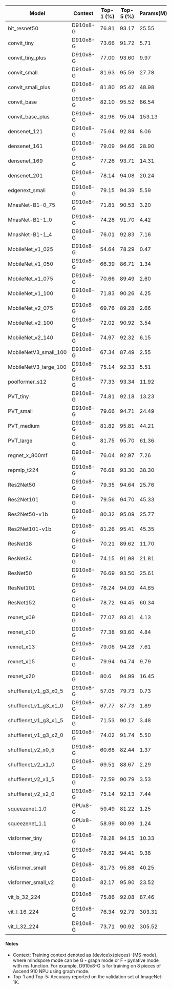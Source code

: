 |       Model    | Context  | Top-1 (%) | Top-5 (%) | Params(M) |                                                 Recipe                                                  |                                    Download                                   |
| -------------- | -------- | --------- | --------- | --------- | ------------------------------------------------------------------------------------------------------- |  ---------------------------------------------------------------------------- |
|  bit_resnet50  | D910x8-G |   76.81   |   93.17   |   25.55   |  [yaml](https://github.com/mindspore-lab/mindcv/blob/main/configs/bit/bit_resnet50_ascend.yaml) | [weights](https://download.mindspore.cn/toolkits/mindcv/bit/BiTresnet50.ckpt) | 
| convit_tiny      | D910x8-G  | 73.66       | 91.72      | 5.71           | [yaml](https://github.com/mindspore-lab/mindcv/blob/main/configs/convit/convit_tiny_ascend.yaml)       | [weights](https://download.mindspore.cn/toolkits/mindcv/convit/convit_tiny.ckpt)       |
| convit_tiny_plus | D910x8-G  | 77.00       | 93.60      | 9.97           | [yaml](https://github.com/mindspore-lab/mindcv/blob/main/configs/convit/convit_tiny_plus_ascend.yaml)  | [weights](https://download.mindspore.cn/toolkits/mindcv/convit/convit_tiny_plus.ckpt)  |
| convit_small     | D910x8-G  | 81.63       | 95.59      | 27.78          | [yaml](https://github.com/mindspore-lab/mindcv/blob/main/configs/convit/convit_small_ascend.yaml)      | [weights](https://download.mindspore.cn/toolkits/mindcv/convit/convit_small.ckpt)      |
| convit_small_plus| D910x8-G  | 81.80       | 95.42      | 48.98          | [yaml](https://github.com/mindspore-lab/mindcv/blob/main/configs/convit/convit_small_plus_ascend.yaml) | [weights](https://download.mindspore.cn/toolkits/mindcv/convit/convit_small_plus.ckpt) |
| convit_base      | D910x8-G  | 82.10       | 95.52      | 86.54          | [yaml](https://github.com/mindspore-lab/mindcv/blob/main/configs/convit/convit_base_ascend.yaml)       | [weights](https://download.mindspore.cn/toolkits/mindcv/convit/convit_base.ckpt)       |
| convit_base_plus | D910x8-G  | 81.96       | 95.04      | 153.13         | [yaml](https://github.com/mindspore-lab/mindcv/blob/main/configs/convit/convit_base_plus_ascend.yaml)  | [weights](https://download.mindspore.cn/toolkits/mindcv/convit/convit_base_plus.ckpt)  |
| densenet_121 | D910x8-G | 75.64     | 92.84     | 8.06       | [yaml](https://github.com/mindspore-lab/mindcv/blob/main/configs/densenet/densenet_121_ascend.yaml) | [weights](https://download.mindspore.cn/toolkits/mindcv/densenet/densenet121-120_5004_Ascend.ckpt) |
| densenet_161 | D910x8-G | 79.09     | 94.66     | 28.90      | [yaml](https://github.com/mindspore-lab/mindcv/blob/main/configs/densenet/densenet_161_ascend.yaml) | [weights](https://download.mindspore.cn/toolkits/mindcv/densenet/densenet161-120_5004_Ascend.ckpt) |
| densenet_169 | D910x8-G | 77.26     | 93.71     | 14.31      | [yaml](https://github.com/mindspore-lab/mindcv/blob/main/configs/densenet/densenet_169_ascend.yaml) | [weights](https://download.mindspore.cn/toolkits/mindcv/densenet/densenet169-120_5004_Ascend.ckpt) |
| densenet_201 | D910x8-G | 78.14     | 94.08     | 20.24      | [yaml](https://github.com/mindspore-lab/mindcv/blob/main/configs/densenet/densenet_201_ascend.yaml) | [weights](https://download.mindspore.cn/toolkits/mindcv/densenet/densenet201-120_5004_Ascend.ckpt) |
| edgenext_small | D910x8-G | 79.15      |  94.39    | 5.59        | [yaml](https://github.com/mindspore-lab/mindcv/blob/main/configs/edgenext/edgenext_small_ascend.yaml) | [weights](https://download.mindspore.cn/toolkits/mindcv/edgenext/edgenext_small.ckpt) |
| MnasNet-B1-0_75 | D910x8-G | 71.81     | 90.53     | 3.20       | [yaml](https://github.com/mindspore-lab/mindcv/blob/main/configs/mnasnet/mnasnet_0.75_ascend.yaml) | [weights](https://download.mindspore.cn/toolkits/mindcv/mnasnet/mnasnet0_75_ascend.ckpt) |
| MnasNet-B1-1_0  | D910x8-G | 74.28     | 91.70     | 4.42       | [yaml](https://github.com/mindspore-lab/mindcv/blob/main/configs/mnasnet/mnasnet_1.0_ascend.yaml)  | [weights](https://download.mindspore.cn/toolkits/mindcv/mnasnet/mnasnet1_0_ascend.ckpt)  |
| MnasNet-B1-1_4  | D910x8-G | 76.01     | 92.83     | 7.16       | [yaml](https://github.com/mindspore-lab/mindcv/blob/main/configs/mnasnet/mnasnet_1.4_ascend.yaml)  | [weights](https://download.mindspore.cn/toolkits/mindcv/mnasnet/mnasnet1_4_ascend.ckpt)  |
| MobileNet_v1_025 | D910x8-G | 54.64     | 78.29     | 0.47       | [yaml](https://github.com/mindspore-lab/mindcv/blob/main/configs/mobilenetv1/mobilenet_v1_0.25_ascend.yaml) | [weights](https://download.mindspore.cn/toolkits/mindcv/mobilenet/mobilenetv1/mobilenet_v1_025_224-200_2502.ckpt) |
| MobileNet_v1_050 | D910x8-G | 66.39     | 86.71     | 1.34       | [yaml](https://github.com/mindspore-lab/mindcv/blob/main/configs/mobilenetv1/mobilenet_v1_0.5_ascend.yaml)  | [weights](https://download.mindspore.cn/toolkits/mindcv/mobilenet/mobilenetv1/mobilenet_v1_050_224-200_2502.ckpt) |
| MobileNet_v1_075 | D910x8-G | 70.66     | 89.49     | 2.60       | [yaml](https://github.com/mindspore-lab/mindcv/blob/main/configs/mobilenetv1/mobilenet_v1_0.75_ascend.yaml) | [weights](https://download.mindspore.cn/toolkits/mindcv/mobilenet/mobilenetv1/mobilenet_v1_075_224-200_2502.ckpt) |
| MobileNet_v1_100 | D910x8-G | 71.83     | 90.26     | 4.25       | [yaml](https://github.com/mindspore-lab/mindcv/blob/main/configs/mobilenetv1/mobilenet_v1_1.0_ascend.yaml)  | [weights](https://download.mindspore.cn/toolkits/mindcv/mobilenet/mobilenetv1/mobilenet_v1_100_224-200_2502.ckpt) |
| MobileNet_v2_075 | D910x8-G | 69.76     | 89.28     | 2.66       | [yaml](https://github.com/mindspore-lab/mindcv/blob/main/configs/mobilenetv2/mobilenet_v2_0.75_ascend.yaml) | [weights](https://download.mindspore.cn/toolkits/mindcv/mobilenet/mobilenetv2/mobilenet_v2_075_224-400_625.ckpt) |
| MobileNet_v2_100 | D910x8-G | 72.02     | 90.92     | 3.54       | [yaml](https://github.com/mindspore-lab/mindcv/blob/main/configs/mobilenetv2/mobilenet_v2_1.0_ascend.yaml)  | [weights](https://download.mindspore.cn/toolkits/mindcv/mobilenet/mobilenetv2/mobilenet_v2_100_224-300_625.ckpt) |
| MobileNet_v2_140 | D910x8-G | 74.97     | 92.32     | 6.15       | [yaml](https://github.com/mindspore-lab/mindcv/blob/main/configs/mobilenetv2/mobilenet_v2_1.4_ascend.yaml)  | [weights](https://download.mindspore.cn/toolkits/mindcv/mobilenet/mobilenetv2/mobilenet_v2_140_224-300_625.ckpt) |
| MobileNetV3_small_100 | D910x8-G | 67.34     | 87.49     | 2.55       | [yaml](https://github.com/mindspore-lab/mindcv/blob/main/configs/mobilenetv3/mobilenet_v3_small_ascend.yaml) | [weights](https://download.mindspore.cn/toolkits/mindcv/mobilenet/mobilenetv3/mobilenet_v3_small_100-Ascend.ckpt) |
| MobileNetV3_large_100 | D910x8-G | 75.14     | 92.33     | 5.51       | [yaml](https://github.com/mindspore-lab/mindcv/blob/main/configs/mobilenetv3/mobilenet_v3_large_ascend.yaml) | [weights](https://download.mindspore.cn/toolkits/mindcv/mobilenet/mobilenetv3/mobilenet_v3_large_100-Ascend.ckpt) |
| poolformer_s12 | D910x8-G |   77.33   |   93.34   |   11.92    | [yaml](https://github.com/mindspore-lab/mindcv/blob/main/configs/poolformer/poolformer_s12_ascend.yaml) | [weights](https://download.mindspore.cn/toolkits/mindcv/poolformer/poolformer_s12-5be5c4e4.ckpt) |
|  PVT_tiny  | D910x8-G |   74.81   |   92.18   |   13.23    | [yaml](https://github.com/mindspore-lab/mindcv/blob/main/configs/pvt/pvt_tiny_ascend.yaml)   | [weights](https://download.mindspore.cn/toolkits/mindcv/pvt/pvt_tiny_224.ckpt)   |
| PVT_small  | D910x8-G |   79.66   |   94.71   |   24.49    | [yaml](https://github.com/mindspore-lab/mindcv/blob/main/configs/pvt/pvt_small_ascend.yaml)  | [weights](https://download.mindspore.cn/toolkits/mindcv/pvt/pvt_small_224.ckpt)  |
| PVT_medium | D910x8-G |   81.82   |   95.81   |   44.21    | [yaml](https://github.com/mindspore-lab/mindcv/blob/main/configs/pvt/pvt_medium_ascend.yaml) | [weights](https://download.mindspore.cn/toolkits/mindcv/pvt/pvt_medium_224.ckpt) |
| PVT_large  | D910x8-G |   81.75   |   95.70   |   61.36    | [yaml](https://github.com/mindspore-lab/mindcv/blob/main/configs/pvt/pvt_large_ascend.yaml)  | [weights](https://download.mindspore.cn/toolkits/mindcv/pvt/pvt_large_224.ckpt)  |
| regnet_x_800mf | D910x8-G |   76.04   |   92.97   |    7.26    | [yaml](https://github.com/mindspore-lab/mindcv/blob/main/configs/regnet/regnet_x_800mf_ascend.yaml) | [weights](https://download.mindspore.cn/toolkits/mindcv/regnet/regnet_x_800mf-198_2502.ckpt) |
| repmlp_t224 | D910x8-G |   76.68   |   93.30   |   38.30    | [yaml](https://github.com/mindspore-lab/mindcv/blob/main/configs/repmlp/repmlp_t224_ascend.yaml) | [weights](https://download.mindspore.cn/toolkits/mindcv/repmlp/RepMLPNet_T224-8dbedd00.ckpt) |
| Res2Net50      | D910x8-G | 79.35     | 94.64     | 25.76     | [yaml](https://github.com/mindspore-lab/mindcv/blob/main/configs/res2net/res2net_50_ascend.yaml)      | [weights](https://download.mindspore.cn/toolkits/mindcv/res2net/res2net50-200_5004.ckpt)  |
| Res2Net101     | D910x8-G | 79.56     | 94.70     | 45.33     | [yaml](https://github.com/mindspore-lab/mindcv/blob/main/configs/res2net/res2net_101_ascend.yaml)     | [weights](https://download.mindspore.cn/toolkits/mindcv/res2net/res2net101-140_5004.ckpt)  |
| Res2Net50-v1b  | D910x8-G | 80.32     | 95.09     | 25.77   | [yaml](https://github.com/mindspore-lab/mindcv/blob/main/configs/res2net/res2net_50_v1b_ascend.yaml)  | [weights](https://download.mindspore.cn/toolkits/mindcv/res2net/res2net50_v1b-300_5004.ckpt)  |
| Res2Net101-v1b | D910x8-G | 81.26     | 95.41     | 45.35 | [yaml](https://github.com/mindspore-lab/mindcv/blob/main/configs/res2net/res2net_101_v1b_ascend.yaml) | [weights](https://download.mindspore.cn/toolkits/mindcv/res2net/res2net101_v1b-200_5004.ckpt)  |
| ResNet18 | D910x8-G | 70.21     | 89.62     |  11.70   | [yaml](https://github.com/mindspore-lab/mindcv/blob/main/configs/resnet/resnet_18_ascend.yaml)  | [weights](https://download.mindspore.cn/toolkits/mindcv/resnet/resnet18_224.ckpt)  |
| ResNet34 | D910x8-G | 74.15     | 91.98     | 21.81  | [yaml](https://github.com/mindspore-lab/mindcv/blob/main/configs/resnet/resnet_34_ascend.yaml)  | [weights](https://download.mindspore.cn/toolkits/mindcv/resnet/resnet34_224.ckpt)  |
| ResNet50 | D910x8-G | 76.69     | 93.50     | 25.61 | [yaml](https://github.com/mindspore-lab/mindcv/blob/main/configs/resnet/resnet_50_ascend.yaml)  | [weights](https://download.mindspore.cn/toolkits/mindcv/resnet/resnet50_224.ckpt)  |
| ResNet101 | D910x8-G | 78.24     | 94.09     |44.65 | [yaml](https://github.com/mindspore-lab/mindcv/blob/main/configs/resnet/resnet_101_ascend.yaml) | [weights](https://download.mindspore.cn/toolkits/mindcv/resnet/resnet101_224.ckpt) |
| ResNet152 | D910x8-G | 78.72     | 94.45     | 60.34| [yaml](https://github.com/mindspore-lab/mindcv/blob/main/configs/resnet/resnet_152_ascend.yaml) | [weights](https://download.mindspore.cn/toolkits/mindcv/resnet/resnet152_224.ckpt) |
| rexnet_x09 | D910x8-G | 77.07 | 93.41    | 4.13       |[yaml](https://github.com/mindspore-lab/mindcv/blob/main/configs/vit/vit_b32_224_ascend.yaml) | [weights](https://download.mindspore.cn/toolkits/mindcv/vit/vit_b_32_224.ckpt)  |
| rexnet_x10 | D910x8-G | 77.38 | 93.60    | 4.84       |[yaml](https://github.com/mindspore-lab/mindcv/blob/main/configs/vit/vit_b32_224_ascend.yaml) | [weights](https://download.mindspore.cn/toolkits/mindcv/vit/vit_b_32_224.ckpt)  |
| rexnet_x13 | D910x8-G | 79.06 | 94.28 | 7.61       |[yaml](https://github.com/mindspore-lab/mindcv/blob/main/configs/vit/vit_b32_224_ascend.yaml) | [weights](https://download.mindspore.cn/toolkits/mindcv/vit/vit_b_32_224.ckpt)  |
| rexnet_x15 | D910x8-G | 79.94 | 94.74  | 9.79       |[yaml](https://github.com/mindspore-lab/mindcv/blob/main/configs/vit/vit_b32_224_ascend.yaml) | [weights](https://download.mindspore.cn/toolkits/mindcv/vit/vit_b_32_224.ckpt)  |
| rexnet_x20 | D910x8-G | 80.6 | 94.99  | 16.45      |[yaml](https://github.com/mindspore-lab/mindcv/blob/main/configs/vit/vit_b32_224_ascend.yaml) | [weights](https://download.mindspore.cn/toolkits/mindcv/vit/vit_b_32_224.ckpt)  |
| shufflenet_v1_g3_x0_5 | D910x8-G     | 57.05     | 79.73     | 0.73      | [yaml](https://github.com/mindspore-lab/mindcv/blob/main/configs/shufflenet_v1/shufflenet_v1_0.5_ascend.yaml) | [weights](https://download.mindspore.cn/toolkits/mindcv/shufflenet/shufflenetv1/shufflenet_v1_g3_x0_5-Ascend.ckpt)  |
|shufflenet_v1_g3_x1_0 | D910x8-G     | 67.77     | 87.73     | 1.89       | [yaml](https://github.com/mindspore-lab/mindcv/blob/main/configs/shufflenet_v1/shufflenet_v1_1.0_ascend.yaml) | [weights](https://download.mindspore.cn/toolkits/mindcv/shufflenet/shufflenetv1/shufflenet_v1_g3_x1_0-Ascend.ckpt)  |
| shufflenet_v1_g3_x1_5 | D910x8-G     | 71.53     | 90.17     | 3.48   | [yaml](https://github.com/mindspore-lab/mindcv/blob/main/configs/shufflenet_v1/shufflenet_v1_1.5_ascend.yaml) | [weights](https://download.mindspore.cn/toolkits/mindcv/shufflenet/shufflenetv1/shufflenet_v1_g3_x1_5-Ascend.ckpt)  |
| shufflenet_v1_g3_x2_0 | D910x8-G     | 74.02     | 91.74     | 5.50     | [yaml](https://github.com/mindspore-lab/mindcv/blob/main/configs/shufflenet_v1/shufflenet_v1_2.0_ascend.yaml) | [weights](https://download.mindspore.cn/toolkits/mindcv/shufflenet/shufflenetv1/shufflenet_v1_g3_x2_0-Ascend.ckpt)  |
| shufflenet_v2_x0_5 | D910x8-G |  60.68     | 82.44     | 1.37    | [yaml](https://github.com/mindspore-lab/mindcv/blob/main/configs/shufflenet_v2/shufflenet_v2_0.5_ascend.yaml) | [weights](https://download.mindspore.cn/toolkits/mindcv/shufflenet/shufflenetv2/shufflenet_v2_x0_5-Ascend.ckpt)  |
| shufflenet_v2_x1_0 | D910x8-G | 69.51     | 88.67     | 2.29     | [yaml](https://github.com/mindspore-lab/mindcv/blob/main/configs/shufflenet_v2/shufflenet_v2_1.0_ascend.yaml) | [weights](https://download.mindspore.cn/toolkits/mindcv/shufflenet/shufflenetv2/shufflenet_v2_x1_0-Ascend.ckpt)  |
| shufflenet_v2_x1_5 | D910x8-G | 72.59     | 90.79     | 3.53    | [yaml](https://github.com/mindspore-lab/mindcv/blob/main/configs/shufflenet_v2/shufflenet_v2_1.5_ascend.yaml) | [weights](https://download.mindspore.cn/toolkits/mindcv/shufflenet/shufflenetv2/shufflenet_v2_x1_5-Ascend.ckpt)  |
| shufflenet_v2_x2_0 | D910x8-G |  75.14     | 92.13     | 7.44    | [yaml](https://github.com/mindspore-lab/mindcv/blob/main/configs/shufflenet_v2/shufflenet_v2_2.0_ascend.yaml) | [weights](https://download.mindspore.cn/toolkits/mindcv/shufflenet/shufflenetv2/shufflenet_v2_x2_0-Ascend.ckpt)  |
| squeezenet_1.0 | GPUx8-G     | 59.49      | 81.22     |    1.25  | [yaml](https://github.com/mindspore-lab/mindcv/blob/main/configs/squeezenet/squeezenet_1.0_gpu.yaml) | [weights](https://download.mindspore.cn/toolkits/mindcv/squeezenet/squeezenet_1.0_224.ckpt)  |
| squeezenet_1.1 | GPUx8-G      | 58.99      | 80.99    |    1.24    | [yaml](https://github.com/mindspore-lab/mindcv/blob/main/configs/squeezenet/squeezenet_1.1_gpu.yaml) | [weights](https://download.mindspore.cn/toolkits/mindcv/squeezenet/squeezenet_1.1_224.ckpt)  |
| visformer_tiny | D910x8-G | 78.28  | 94.15    | 10.33    | [yaml](https://github.com/mindspore-lab/mindcv/blob/main/configs/visformer/visformer_tiny_ascend.yaml) | [weights](https://download.mindspore.cn/toolkits/mindcv/visformer/visformer_tiny.ckpt)  |
| visformer_tiny_v2 | D910x8-G | 78.82  | 94.41    | 9.38    | [yaml](https://github.com/mindspore-lab/mindcv/blob/main/configs/visformer/visformer_tiny_v2_ascend.yaml) | [weights](https://download.mindspore.cn/toolkits/mindcv/visformer/visformer_tiny_v2.ckpt)  |
| visformer_small | D910x8-G | 81.73  | 95.88    |  40.25    | [yaml](https://github.com/mindspore-lab/mindcv/blob/main/configs/visformer/visformer_small_ascend.yaml) | [weights](https://download.mindspore.cn/toolkits/mindcv/visformer/visformer_small.ckpt)  |
| visformer_small_v2 | D910x8-G | 82.17  | 95.90    | 23.52    | [yaml](https://github.com/mindspore-lab/mindcv/blob/main/configs/visformer/visformer_small_v2_ascend.yaml) | [weights](https://download.mindspore.cn/toolkits/mindcv/visformer/visformer_small_v2.ckpt)  |
| vit_b_32_224 | D910x8-G | 75.86  | 92.08    | 87.46    | [yaml](https://github.com/mindspore-lab/mindcv/blob/main/configs/vit/vit_b32_224_ascend.yaml) | [weights](https://download.mindspore.cn/toolkits/mindcv/vit/vit_b_32_224.ckpt)  |
| vit_l_16_224 | D910x8-G | 76.34  | 92.79    | 303.31    | [yaml](https://github.com/mindspore-lab/mindcv/blob/main/configs/vit/vit_l16_224_ascend.yaml) | [weights](https://download.mindspore.cn/toolkits/mindcv/vit/vit_l_16_224.ckpt)  |
| vit_l_32_224 | D910x8-G | 73.71  | 90.92    | 305.52    | [yaml](https://github.com/mindspore-lab/mindcv/blob/main/configs/vit/vit_b32_224_ascend.yaml) | [weights](https://download.mindspore.cn/toolkits/mindcv/vit/vit_l_32_224.ckpt)  |


#### Notes
- Context: Training context denoted as {device}x{pieces}-{MS mode}, where mindspore mode can be G - graph mode or F - pynative mode with ms function. For example, D910x8-G is for training on 8 pieces of Ascend 910 NPU using graph mode.
- Top-1 and Top-5: Accuracy reported on the validation set of ImageNet-1K.
